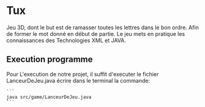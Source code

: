 # Tux
Jeu 3D, dont le but est de ramasser toutes les lettres dans le bon ordre.
Afin de former le mot donné en début de partie.
Le jeu mets en pratique les connaissances des Technologies XML et JAVA.


## Execution programme
Pour L'execution de notre projet, il suffit d'executer le fichier 
LanceurDeJeu.java écrire dans le terminal la commande: 

    ```
    java src/game/LanceurDeJeu.java
    ```
